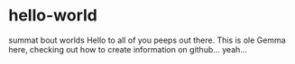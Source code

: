 # hello-world
summat bout worlds
Hello to all of you peeps out there. This is ole Gemma here, checking out how to create information on github... yeah...
